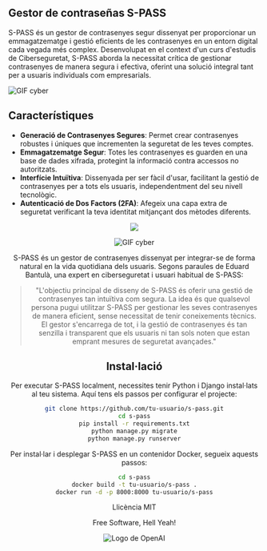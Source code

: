 ## Gestor de contraseñas S-PASS 

S-PASS és un gestor de contrasenyes segur dissenyat per proporcionar un emmagatzematge i gestió eficients de les contrasenyes en un entorn digital cada vegada més complex. Desenvolupat en el context d'un curs d'estudis de Ciberseguretat, S-PASS aborda la necessitat crítica de gestionar contrasenyes de manera segura i efectiva, oferint una solució integral tant per a usuaris individuals com empresarials.

![GIF cyber](https://media.giphy.com/media/v1.Y2lkPTc5MGI3NjExdmZxaGVqNmVlMzJoeTM5NjdvZnFyeXVwb21vdmhvOXU2N3p1dmt6biZlcD12MV9pbnRlcm5hbF9naWZfYnlfaWQmY3Q9Zw/RDZo7znAdn2u7sAcWH/giphy.gif)


## Característiques

- **Generació de Contrasenyes Segures**: Permet crear contrasenyes robustes i úniques que incrementen la seguretat de les teves comptes.
- **Emmagatzematge Segur**: Totes les contrasenyes es guarden en una base de dades xifrada, protegint la informació contra accessos no autoritzats.
- **Interfície Intuïtiva**: Dissenyada per ser fàcil d'usar, facilitant la gestió de contrasenyes per a tots els usuaris, independentment del seu nivell tecnològic.
- **Autenticació de Dos Factors (2FA)**: Afegeix una capa extra de seguretat verificant la teva identitat mitjançant dos mètodes diferents.

<div align="center">
    <img src="https://media.giphy.com/media/v1.Y2lkPTc5MGI3NjExbDd5a2Q1amx4OWl1eXBsbGxjM2w1OGkxd2hmazFhZTdjMnJ2d3IwbyZlcD12MV9pbnRlcm5hbF9naWZfYnlfaWQmY3Q9Zw/bKj0qEKTVBdF2o5Dgn/giphy.gif"
</div>
    
![GIF cyber](https://media.giphy.com/media/v1.Y2lkPTc5MGI3NjExbDd5a2Q1amx4OWl1eXBsbGxjM2w1OGkxd2hmazFhZTdjMnJ2d3IwbyZlcD12MV9pbnRlcm5hbF9naWZfYnlfaWQmY3Q9Zw/bKj0qEKTVBdF2o5Dgn/giphy.gif)

S-PASS és un gestor de contrasenyes dissenyat per integrar-se de forma natural en la vida quotidiana dels usuaris. Segons paraules de Eduard Bantulà, una expert en ciberseguretat i usuari habitual de S-PASS:

> "L'objectiu principal de disseny de S-PASS és oferir 
una gestió de contrasenyes tan intuïtiva com segura.
> La idea és que qualsevol persona pugui utilitzar S-PASS
> per gestionar les seves contrasenyes de manera eficient, 
sense necessitat de tenir coneixements tècnics.
> El gestor s'encarrega de tot, i la gestió de contrasenyes 
és tan senzilla i transparent que els usuaris ni tan sols 
noten que estan emprant mesures de seguretat avançades."

## Instal·lació
Per executar S-PASS localment, necessites tenir Python i Django instal·lats al teu sistema. Aquí tens els passos per configurar el projecte:

```sh
git clone https://github.com/tu-usuario/s-pass.git
cd s-pass
pip install -r requirements.txt
python manage.py migrate
python manage.py runserver
```


Per instal·lar i desplegar S-PASS en un contenidor Docker, segueix aquests passos:
```sh
cd s-pass
docker build -t tu-usuario/s-pass .
docker run -d -p 8000:8000 tu-usuario/s-pass
```

Llicència
MIT

Free Software, Hell Yeah!


![Logo de OpenAI](https://static.wikia.nocookie.net/marisqueria/images/1/19/Donpollo.jpeg/revision/latest?cb=20230105232639&path-prefix=es)
